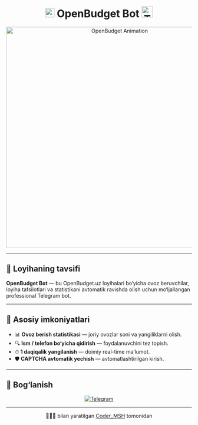 <h1 align="center">
  <img src="https://upload.wikimedia.org/wikipedia/commons/8/82/Telegram_logo.svg" alt="Telegram" width="25" height="25">
  <b>OpenBudget Bot</b>
  <img src="https://upload.wikimedia.org/wikipedia/commons/8/82/Telegram_logo.svg" alt="Telegram" width="30" height="30">
</h1>

<p align="center">
  <img src="https://media.giphy.com/media/du3J3cXyzhj75IOgvA/giphy.gif" width="600" alt="OpenBudget Animation">
</p>

---

## 📌 Loyihaning tavsifi
**OpenBudget Bot** — bu OpenBudget.uz loyihalari bo‘yicha ovoz beruvchilar, loyiha tafsilotlari va statistikani avtomatik ravishda olish uchun mo‘ljallangan professional Telegram bot.

---

## 🚀 Asosiy imkoniyatlari
- 📊 **Ovoz berish statistikasi** — joriy ovozlar soni va yangiliklarni olish.
- 🔍 **Ism / telefon bo‘yicha qidirish** — foydalanuvchini tez topish.
- ⏱ **1 daqiqalik yangilanish** — doimiy real-time ma’lumot.
- 🛡 **CAPTCHA avtomatik yechish** — avtomatlashtirilgan kirish.

---

## 📱 Bog‘lanish
<p align="center">
  <a href="https://t.me/coder_msh" target="_blank">
    <img src="https://img.shields.io/badge/Telegram-2CA5E0?style=for-the-badge&logo=telegram&logoColor=white" alt="Telegram">
  </a>
</p>



---
<p align="center">
  👨🏻‍💻 bilan yaratilgan <a href="https://t.me/coder_msh">Coder_MSH</a> tomonidan
</p>
